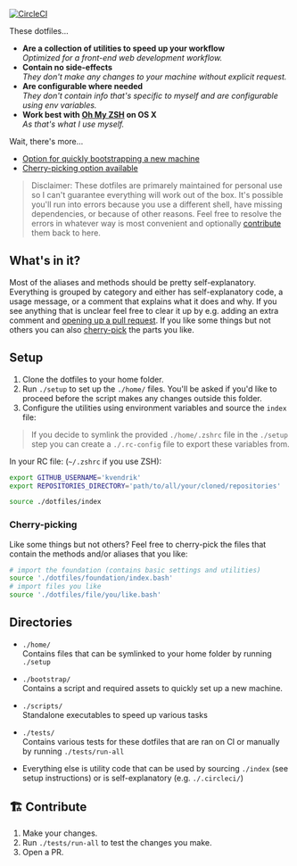 [![CircleCI](https://circleci.com/gh/kvendrik/dotfiles.svg?style=svg)](https://circleci.com/gh/kvendrik/dotfiles)

These dotfiles...
- **Are a collection of utilities to speed up your workflow**<br>_Optimized for a front-end web development workflow._
- **Contain no side-effects**<br>_They don't make any changes to your machine without explicit request._
- **Are configurable where needed**<br>_They don't contain info that's specific to myself and are configurable using env variables._
- **Work best with [Oh My ZSH](https://github.com/robbyrussell/oh-my-zsh) on OS X**<br>_As that's what I use myself._

Wait, there's more...
- [Option for quickly bootstrapping a new machine](#bootstrap)
- [Cherry-picking option available](#cherry-picking)

> Disclaimer: These dotfiles are primarely maintained for personal use so I can't guarantee everything will work out of the box. It's possible you'll run into errors because you use a different shell, have missing dependencies, or because of other reasons. Feel free to resolve the errors in whatever way is most convenient and optionally [contribute](#️-contribute) them back to here.

## What's in it?
Most of the aliases and methods should be pretty self-explanatory. Everything is grouped by category and either has self-explanatory code, a usage message, or a comment that explains what it does and why. If you see anything that is unclear feel free to clear it up by e.g. adding an extra comment and [opening up a pull request](#️-contribute). If you like some things but not others you can also [cherry-pick](#cherry-picking) the parts you like.

## Setup
1. Clone the dotfiles to your home folder.
1. Run `./setup` to set up the `./home/` files. You'll be asked if you'd like to proceed before the script makes any changes outside this folder.
1. Configure the utilities using environment variables and source the `index` file:

> If you decide to symlink the provided `./home/.zshrc` file in the `./setup` step you can create a `./.rc-config` file to export these variables from.

In your RC file: (`~/.zshrc` if you use ZSH):
```bash
export GITHUB_USERNAME='kvendrik'
export REPOSITORIES_DIRECTORY='path/to/all/your/cloned/repositories'

source ./dotfiles/index
```

### Cherry-picking
Like some things but not others? Feel free to cherry-pick the files that contain the methods and/or aliases that you like:

```bash
# import the foundation (contains basic settings and utilities)
source './dotfiles/foundation/index.bash'
# import files you like
source './dotfiles/file/you/like.bash'
```

## Directories
- `./home/`<br>Contains files that can be symlinked to your home folder by running `./setup`

- `./bootstrap/`<br>Contains a script and required assets to quickly set up a new machine.

- `./scripts/`<br>
Standalone executables to speed up various tasks

- `./tests/`<br>Contains various tests for these dotfiles that are ran on CI or manually by running `./tests/run-all`

- Everything else is utility code that can be used by sourcing `./index` (see setup instructions) or is self-explanatory (e.g. `./.circleci/`)

## 🏗️ Contribute
1. Make your changes.
2. Run `./tests/run-all` to test the changes you make.
3. Open a PR.
